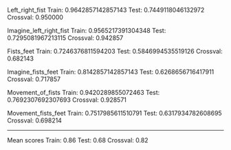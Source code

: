 Left_right_fist
Train:  0.9642857142857143
Test:  0.7449118046132972
Crossval: 0.950000

Imagine_left_right_fist
Train:  0.9565217391304348
Test:  0.7295081967213115
Crossval: 0.942857

Fists_feet
Train:  0.7246376811594203
Test:  0.5846994535519126
Crossval: 0.682143

Imagine_fists_feet
Train:  0.8142857142857143
Test:  0.6268656716417911
Crossval: 0.717857

Movement_of_fists
Train:  0.9420289855072463
Test:  0.7692307692307693
Crossval: 0.928571

Movement_fists_feet
Train:  0.7517985611510791
Test:  0.6317934782608695
Crossval: 0.698214

___________________________
Mean scores
Train:  0.86
Test:  0.68
Crossval:  0.82